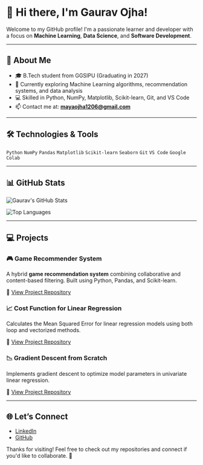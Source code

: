 # 👋 Hi there, I'm Gaurav Ojha!

Welcome to my GitHub profile! I'm a passionate learner and developer with a focus on **Machine Learning**, **Data Science**, and **Software Development**.

---

## 🚀 About Me

- 🎓 B.Tech student from GGSIPU (Graduating in 2027)
- 🌱 Currently exploring Machine Learning algorithms, recommendation systems, and data analysis
- 💻 Skilled in Python, NumPy, Matplotlib, Scikit-learn, Git, and VS Code
- 📫 Contact me at: **mayaojha1206@gmail.com**

---

## 🛠️ Technologies & Tools

`Python` `NumPy` `Pandas` `Matplotlib` `Scikit-learn` `Seaborn` `Git` `VS Code` `Google Colab`

---

## 📊 GitHub Stats

![Gaurav's GitHub Stats](https://github-readme-stats.vercel.app/api?username=GauravOjha2&show_icons=true&theme=radical)

![Top Languages](https://github-readme-stats.vercel.app/api/top-langs/?username=GauravOjha2&layout=compact&theme=radical&exclude_repo=&hide=Jupyter%20Notebook)

---

## 💻 Projects

### 🎮 Game Recommender System
A hybrid **game recommendation system** combining collaborative and content-based filtering. Built using Python, Pandas, and Scikit-learn.

🔗 [View Project Repository](https://github.com/GauravOjha2/Game-Recommendation-System)

### 📈 Cost Function for Linear Regression  
Calculates the Mean Squared Error for linear regression models using both loop and vectorized methods.

🔗 [View Project Repository](https://github.com/GauravOjha2/Cost-function-for-Linear-Regression)

### 📉 Gradient Descent from Scratch  
Implements gradient descent to optimize model parameters in univariate linear regression.

🔗 [View Project Repository](https://github.com/GauravOjha2/Gradient-descent)

---

## 🌐 Let’s Connect

- [LinkedIn](https://www.linkedin.com/in/gauravojha2/)
- [GitHub](https://github.com/GauravOjha2)

Thanks for visiting! Feel free to check out my repositories and connect if you'd like to collaborate. 🚀
